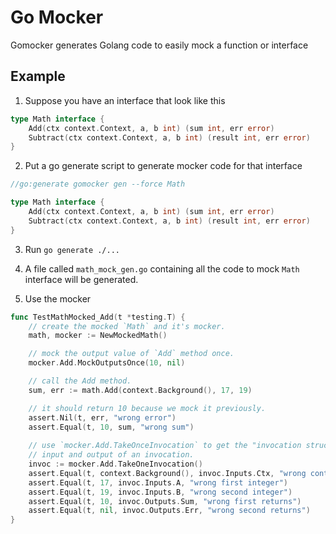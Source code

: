 # Go Mocker

Gomocker generates Golang code to easily mock a function or interface

## Example

1. Suppose you have an interface that look like this

```go
type Math interface {
	Add(ctx context.Context, a, b int) (sum int, err error)
	Subtract(ctx context.Context, a, b int) (result int, err error)
}
```

2. Put a go generate script to generate mocker code for that interface
```go
//go:generate gomocker gen --force Math

type Math interface {
	Add(ctx context.Context, a, b int) (sum int, err error)
	Subtract(ctx context.Context, a, b int) (result int, err error)
}
```

3. Run `go generate ./...`

4. A file called `math_mock_gen.go` containing all the code to mock `Math` interface will be generated.

5. Use the mocker

```go
func TestMathMocked_Add(t *testing.T) {
	// create the mocked `Math` and it's mocker.
	math, mocker := NewMockedMath()

	// mock the output value of `Add` method once.
	mocker.Add.MockOutputsOnce(10, nil)

	// call the Add method. 
	sum, err := math.Add(context.Background(), 17, 19)

	// it should return 10 because we mock it previously.
	assert.Nil(t, err, "wrong error")
	assert.Equal(t, 10, sum, "wrong sum")
	
	// use `mocker.Add.TakeOnceInvocation` to get the "invocation struct". The "invocation struct" contains all the
	// input and output of an invocation.
	invoc := mocker.Add.TakeOneInvocation()
	assert.Equal(t, context.Background(), invoc.Inputs.Ctx, "wrong context")
	assert.Equal(t, 17, invoc.Inputs.A, "wrong first integer")
	assert.Equal(t, 19, invoc.Inputs.B, "wrong second integer")
	assert.Equal(t, 10, invoc.Outputs.Sum, "wrong first returns")
	assert.Equal(t, nil, invoc.Outputs.Err, "wrong second returns")
}
```
